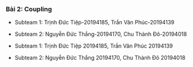 ### Bài 2: Coupling
- Subteam 1: Trịnh Đức Tiệp-20194185, Trần Văn Phúc-20194139
- Subteam 2: Nguyễn Đức Thắng-20194170, Chu Thành Đô-20194018





- Subteam 1: Trịnh Đức Tiệp 20194185, Trần Văn Phúc 20194139
- Subteam 2: Nguyễn Đức Thắng 20194170, Chu Thành Đô 20194018
